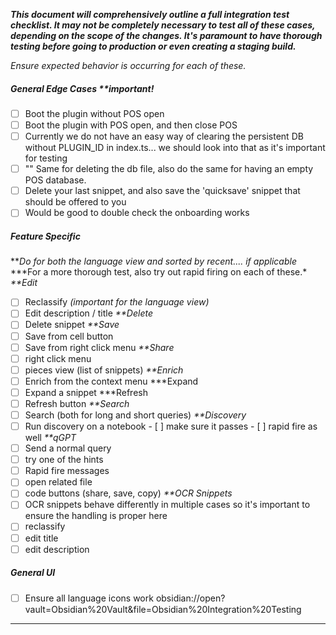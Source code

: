 **_This document will comprehensively outline a full integration test checklist. It may not be completely necessary to test all of these cases, depending on the scope of the changes. It's paramount to have thorough testing before going to production or even creating a staging build._**

_Ensure expected behavior is occurring for each of these._

##### General Edge Cases _\*\*important!_

-   [ ] Boot the plugin without POS open
-   [ ] Boot the plugin with POS open, and then close POS
-   [ ] Currently we do not have an easy way of clearing the persistent DB without PLUGIN_ID in index.ts... we should look into that as it's important for testing
-   [ ] "" Same for deleting the db file, also do the same for having an empty POS database.
-   [ ] Delete your last snippet, and also save the 'quicksave' snippet that should be offered to you
-   [ ] Would be good to double check the onboarding works

##### Feature Specific

**_Do for both the language view and sorted by recent.... if applicable_ \***For a more thorough test, also try out rapid firing on each of these.\*
_\*\*Edit_

-   [ ] Reclassify _(important for the language view)_
-   [ ] Edit description / title
        _\*\*Delete_
-   [ ] Delete snippet
        _\*\*Save_
-   [ ] Save from cell button
-   [ ] Save from right click menu
        _\*\*Share_
-   [ ] right click menu
-   [ ] pieces view (list of snippets)
        _\*\*Enrich_
-   [ ] Enrich from the context menu
        \*\*\*Expand
-   [ ] Expand a snippet
        \*\*\*Refresh
-   [ ] Refresh button
        _\*\*Search_
-   [ ] Search (both for long and short queries)
        _\*\*Discovery_
-   [ ] Run discovery on a notebook - [ ] make sure it passes - [ ] rapid fire as well
        _\*\*qGPT_
-   [ ] Send a normal query
-   [ ] try one of the hints
-   [ ] Rapid fire messages
-   [ ] open related file
-   [ ] code buttons (share, save, copy)
        _\*\*OCR Snippets_
-   [ ] OCR snippets behave differently in multiple cases so it's important to ensure the handling is proper here
-   [ ] reclassify
-   [ ] edit title
-   [ ] edit description

##### General UI

-   [ ] Ensure all language icons work
        obsidian://open?vault=Obsidian%20Vault&file=Obsidian%20Integration%20Testing

---

